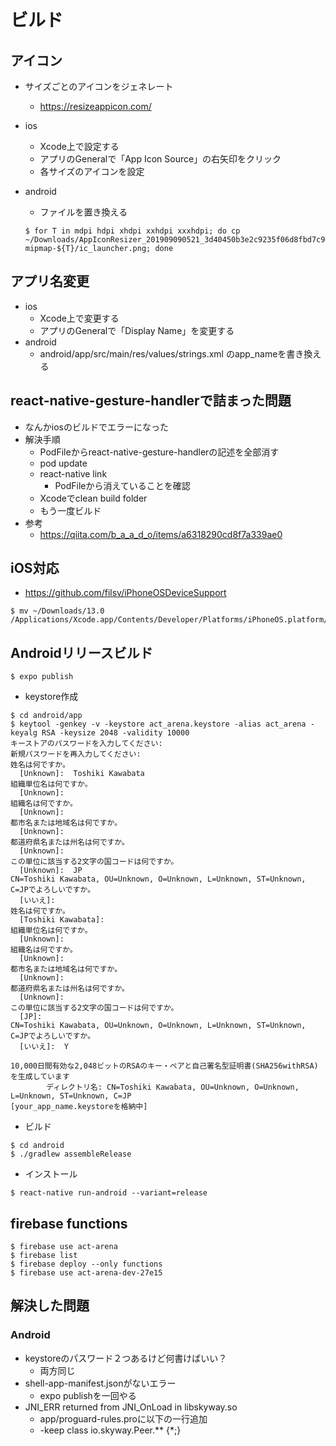 # ビルド

## アイコン
* サイズごとのアイコンをジェネレート
    * https://resizeappicon.com/
* ios
    * Xcode上で設定する
    * アプリのGeneralで「App Icon Source」の右矢印をクリック
    * 各サイズのアイコンを設定
* android
    * ファイルを置き換える
    
    ```
    $ for T in mdpi hdpi xhdpi xxhdpi xxxhdpi; do cp ~/Downloads/AppIconResizer_201909090521_3d40450b3e2c9235f06d8fbd7c9af672/${T}.png mipmap-${T}/ic_launcher.png; done
    ```

## アプリ名変更
* ios
    * Xcode上で変更する
    * アプリのGeneralで「Display Name」を変更する
* android
    * android/app/src/main/res/values/strings.xml のapp_nameを書き換える

## react-native-gesture-handlerで詰まった問題
* なんかiosのビルドでエラーになった
* 解決手順
    * PodFileからreact-native-gesture-handlerの記述を全部消す
    * pod update
    * react-native link
        * PodFileから消えていることを確認
    * Xcodeでclean build folder
    * もう一度ビルド
* 参考
    * https://qiita.com/b_a_a_d_o/items/a6318290cd8f7a339ae0

## iOS対応
* https://github.com/filsv/iPhoneOSDeviceSupport

```
$ mv ~/Downloads/13.0 /Applications/Xcode.app/Contents/Developer/Platforms/iPhoneOS.platform/DeviceSupport/
```

## Androidリリースビルド

```
$ expo publish
```

* keystore作成

```
$ cd android/app
$ keytool -genkey -v -keystore act_arena.keystore -alias act_arena -keyalg RSA -keysize 2048 -validity 10000
キーストアのパスワードを入力してください:
新規パスワードを再入力してください:
姓名は何ですか。
  [Unknown]:  Toshiki Kawabata
組織単位名は何ですか。
  [Unknown]:
組織名は何ですか。
  [Unknown]:
都市名または地域名は何ですか。
  [Unknown]:
都道府県名または州名は何ですか。
  [Unknown]:
この単位に該当する2文字の国コードは何ですか。
  [Unknown]:  JP
CN=Toshiki Kawabata, OU=Unknown, O=Unknown, L=Unknown, ST=Unknown, C=JPでよろしいですか。
  [いいえ]:
姓名は何ですか。
  [Toshiki Kawabata]:
組織単位名は何ですか。
  [Unknown]:
組織名は何ですか。
  [Unknown]:
都市名または地域名は何ですか。
  [Unknown]:
都道府県名または州名は何ですか。
  [Unknown]:
この単位に該当する2文字の国コードは何ですか。
  [JP]:
CN=Toshiki Kawabata, OU=Unknown, O=Unknown, L=Unknown, ST=Unknown, C=JPでよろしいですか。
  [いいえ]:  Y

10,000日間有効な2,048ビットのRSAのキー・ペアと自己署名型証明書(SHA256withRSA)を生成しています
        ディレクトリ名: CN=Toshiki Kawabata, OU=Unknown, O=Unknown, L=Unknown, ST=Unknown, C=JP
[your_app_name.keystoreを格納中]
```

* ビルド

```
$ cd android
$ ./gradlew assembleRelease
```

* インストール

```
$ react-native run-android --variant=release
```

## firebase functions

```
$ firebase use act-arena
$ firebase list
$ firebase deploy --only functions
$ firebase use act-arena-dev-27e15
```


## 解決した問題
### Android
* keystoreのパスワード２つあるけど何書けばいい？
    * 両方同じ
* shell-app-manifest.jsonがないエラー
    * expo publishを一回やる
* JNI_ERR returned from JNI_OnLoad in libskyway.so
    * app/proguard-rules.proに以下の一行追加
    * -keep class io.skyway.Peer.** {*;}

